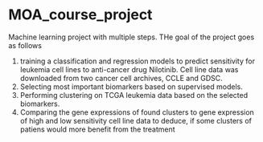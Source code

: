 # MOA_course_project
Machine learning project with multiple steps. THe goal of the project goes as follows
1) training a classification and regression models to predict sensitivity for leukemia cell lines to anti-cancer drug Nilotinib. Cell line data was downloaded from two cancer cell archives, CCLE and GDSC. 
2) Selecting most important biomarkers based on supervised models.
3) Performing clustering on TCGA leukemia data based on the selected biomarkers.
4) Comparing the gene expressions of found clusters to gene expression of high and low sensitivity cell line data to deduce, if some clusters of patiens would more       benefit from the treatment
